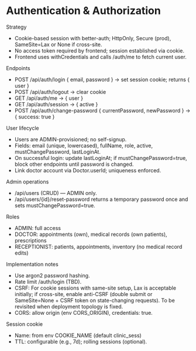# Authentication & Authorization

Strategy
- Cookie-based session with better-auth; HttpOnly, Secure (prod), SameSite=Lax or None if cross-site.
- No access token required by frontend; session established via cookie.
- Frontend uses withCredentials and calls /auth/me to fetch current user.

Endpoints
- POST /api/auth/login { email, password } → set session cookie; returns { user }
- POST /api/auth/logout → clear cookie
- GET /api/auth/me → { user }
- GET /api/auth/session → { active }
- POST /api/auth/change-password { currentPassword, newPassword } → { success: true }

User lifecycle
- Users are ADMIN-provisioned; no self-signup.
- Fields: email (unique, lowercased), fullName, role, active, mustChangePassword, lastLoginAt.
- On successful login: update lastLoginAt; if mustChangePassword=true, block other endpoints until password is changed.
- Link doctor account via Doctor.userId; uniqueness enforced.

Admin operations
- /api/users (CRUD) — ADMIN only.
- /api/users/{id}/reset-password returns a temporary password once and sets mustChangePassword=true.

Roles
- ADMIN: full access
- DOCTOR: appointments (own), medical records (own patients), prescriptions
- RECEPTIONIST: patients, appointments, inventory (no medical record edits)

Implementation notes
- Use argon2 password hashing.
- Rate limit /auth/login (TBD).
- CSRF: For cookie sessions with same-site setup, Lax is acceptable initially; if cross-site, enable anti-CSRF (double submit or SameSite=None + CSRF token on state-changing requests). To be revisited when deployment topology is fixed.
- CORS: allow origin (env CORS_ORIGIN), credentials: true.

Session cookie
- Name: from env COOKIE_NAME (default clinic_sess)
- TTL: configurable (e.g., 7d); rolling sessions (optional).
